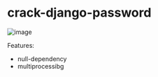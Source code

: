 # crack-django-password

![image](https://user-images.githubusercontent.com/12753171/144512330-2e7b6975-66a4-4b40-ac43-472a93a84178.png)

Features:

* null-dependency
* multiprocessibg
